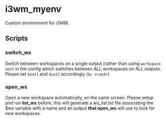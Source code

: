 # i3wm_myenv

Custom environment for i3WM.

## Scripts

### switch_ws
Switch between workspaces on a single output (rather than using `workspace next` in the config which switches between ALL workspaces on ALL outputs. Please set `$out1` and `$out2` accordingly (`$> xrandr`)

### open_ws
Open a new workspace automatically, on the same screen. Please setup and run <b>list_ws</b> before, this will generate a ws_list.txt file associating the $ws variable with a name and an output <b>that open_ws</b> will use to look for new workspaces.

